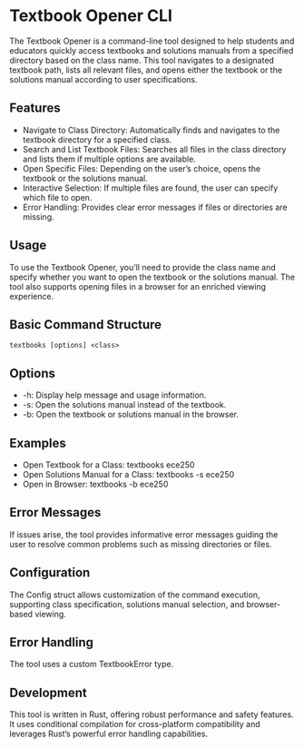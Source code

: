 # Textbook Opener CLI

The Textbook Opener is a command-line tool designed to help students and educators quickly access textbooks and solutions manuals from a specified directory based on the class name. This tool navigates to a designated textbook path, lists all relevant files, and opens either the textbook or the solutions manual according to user specifications.

## Features

* Navigate to Class Directory: Automatically finds and navigates to the textbook directory for a specified class.
* Search and List Textbook Files: Searches all files in the class directory and lists them if multiple options are available.
* Open Specific Files: Depending on the user’s choice, opens the textbook or the solutions manual.
* Interactive Selection: If multiple files are found, the user can specify which file to open.
* Error Handling: Provides clear error messages if files or directories are missing.

## Usage

To use the Textbook Opener, you’ll need to provide the class name and specify whether you want to open the textbook or the solutions manual. The tool also supports opening files in a browser for an enriched viewing experience.

## Basic Command Structure
```textbooks [options] <class>```

## Options

* -h: Display help message and usage information.
* -s: Open the solutions manual instead of the textbook.
* -b: Open the textbook or solutions manual in the browser.

## Examples

* Open Textbook for a Class: textbooks ece250
* Open Solutions Manual for a Class: textbooks -s ece250
* Open in Browser: textbooks -b ece250

## Error Messages

If issues arise, the tool provides informative error messages guiding the user to resolve common problems such as missing directories or files.

## Configuration

The Config struct allows customization of the command execution, supporting class specification, solutions manual selection, and browser-based viewing.

## Error Handling

The tool uses a custom TextbookError type.

## Development

This tool is written in Rust, offering robust performance and safety features. It uses conditional compilation for cross-platform compatibility and leverages Rust’s powerful error handling capabilities.
